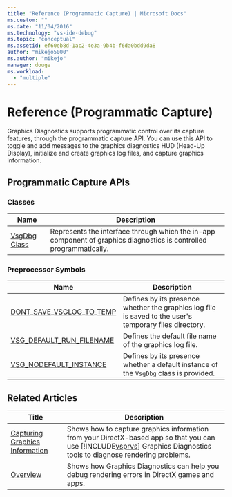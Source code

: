 ```yaml
---
title: "Reference (Programmatic Capture) | Microsoft Docs"
ms.custom: ""
ms.date: "11/04/2016"
ms.technology: "vs-ide-debug"
ms.topic: "conceptual"
ms.assetid: ef60eb8d-1ac2-4e3a-9b4b-f6da0bdd9da8
author: "mikejo5000"
ms.author: "mikejo"
manager: douge
ms.workload: 
  - "multiple"
---
```

# Reference (Programmatic Capture)
Graphics Diagnostics supports programmatic control over its capture features, through the programmatic capture API. You can use this API to toggle and add messages to the graphics diagnostics HUD (Head-Up Display), initialize and create graphics log files, and capture graphics information.  
  
## Programmatic Capture APIs  
  
### Classes  
  
|Name|Description|  
|----------|-----------------|  
|[VsgDbg Class](vsgdbg-class.md)|Represents the interface through which the in-app component of graphics diagnostics is controlled programmatically.|  
  
### Preprocessor Symbols  
  
|Name|Description|  
|----------|-----------------|  
|[DONT_SAVE_VSGLOG_TO_TEMP](dont-save-vsglog-to-temp.md)|Defines by its presence whether the graphics log file is saved to the user's temporary files directory.|  
|[VSG_DEFAULT_RUN_FILENAME](vsg-default-run-filename.md)|Defines the default file name of the graphics log file.|  
|[VSG_NODEFAULT_INSTANCE](vsg-nodefault-instance.md)|Defines by its presence whether a default instance of the `VsgDbg` class is provided.|  
  
## Related Articles  
  
|Title|Description|  
|-----------|-----------------|  
|[Capturing Graphics Information](capturing-graphics-information.md)|Shows how to capture graphics information from your DirectX-based app so that you can use [!INCLUDE[vsprvs](../../code-quality/includes/vsprvs_md.md)] Graphics Diagnostics tools to diagnose rendering problems.|  
|[Overview](overview-of-visual-studio-graphics-diagnostics.md)|Shows how Graphics Diagnostics can help you debug rendering errors in DirectX games and apps.|
